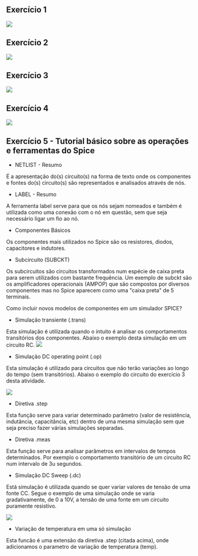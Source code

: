 ## Exercício 1
![](https://github.com/estevaoweiss/ELN22104_2020_2/blob/main/Estev%C3%A3o%20Weiss/Atividade%201/Exerc%C3%ADcio%201.jpg?raw=true)

## Exercício 2
![](https://github.com/estevaoweiss/ELN22104_2020_2/blob/main/Estev%C3%A3o%20Weiss/Atividade%201/Exerc%C3%ADcio%202.jpg?raw=true)

## Exercício 3
![](https://github.com/estevaoweiss/ELN22104_2020_2/blob/main/Estev%C3%A3o%20Weiss/Atividade%201/Exerc%C3%ADcio%203.jpg?raw=true)

## Exercício 4
![](https://github.com/estevaoweiss/ELN22104_2020_2/blob/main/Estev%C3%A3o%20Weiss/Atividade%201/Exerc%C3%ADcio%2004.jpg?raw=true)



## Exercício 5 - Tutorial básico sobre as operações e ferramentas do Spice

* NETLIST - Resumo

É a apresentação do(s) circuito(s) na forma de texto onde os componentes e fontes do(s) circuito(s) são representados e analisados através de nós.

* LABEL - Resumo

A ferramenta label serve para que os nós sejam nomeados e também é utilizada como uma conexão com o nó em questão, sem que seja necessário ligar um fio ao nó.

* Componentes Básicos

Os componentes mais utilizados no Spice são os resistores, diodos, capacitores e indutores.

* Subcircuito (SUBCKT)

Os subcircuitos são circuitos transformados num espécie de caixa preta para serem utilizados com bastante frequência. Um exemplo de subckt são os amplificadores operacionais (AMPOP) que são compostos por diversos componentes mas no Spice aparecem como uma "caixa preta" de 5 terminais.  

Como incluir novos modelos de componentes em um simulador SPICE?

* Simulação transiente (.trans)

Esta simulação é utilizada quando o intuito é analisar os comportamentos transitórios dos componentes. Abaixo o exemplo desta simulação em um circuito RC.
![](https://github.com/estevaoweiss/ELN22104_2020_2/blob/main/Estev%C3%A3o%20Weiss/Atividade%201/.trans.JPG?raw=true)

* Simulação DC operating point (.op)

Esta simulação é utilizado para circuitos que não terão variações ao longo do tempo (sem transitórios). Abaixo o exemplo do circuito do exercício 3 desta atividade.

![](https://github.com/estevaoweiss/ELN22104_2020_2/blob/main/Estev%C3%A3o%20Weiss/Atividade%201/.op.jpg?raw=true)

* Diretiva .step

Esta função serve para variar determinado parâmetro (valor de resistência, indutância, capacitância, etc) dentro de uma mesma simulação sem que seja preciso fazer várias simulações separadas. 

* Diretiva .meas

Esta função serve para analisar parâmetros em intervalos de tempos determinados. Por exemplo o comportamento transitório de um circuito RC num intervalo de 3u segundos.

* Simulação DC Sweep (.dc)

Está simulação é utilizada quando se quer variar valores de tensão de uma fonte CC. Segue o exemplo de uma simulação onde se varia gradativamente, de 0 a 10V, a tensão de uma fonte em um circuito puramente resistivo.

![](https://github.com/estevaoweiss/ELN22104_2020_2/blob/main/Estev%C3%A3o%20Weiss/Atividade%201/dc%20sweep.JPG?raw=true)

* Variação de temperatura em uma só simulação

Esta funcão é uma extensão da diretiva .step (citada acima), onde adicionamos o parametro de variação de temperatura (temp). 

